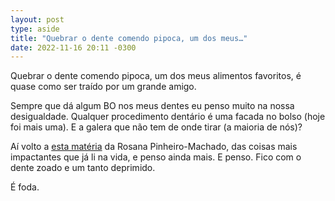 ```yaml
---
layout: post
type: aside
title: "Quebrar o dente comendo pipoca, um dos meus…"
date: 2022-11-16 20:11 -0300
---
```

Quebrar o dente comendo pipoca, um dos meus alimentos favoritos, é quase como ser traído por um grande amigo.

Sempre que dá algum BO nos meus dentes eu penso muito na nossa desigualdade. Qualquer procedimento dentário é uma facada no bolso (hoje foi mais uma). E a galera que não tem de onde tirar (a maioria de nós)?

Aí volto a [esta matéria](https://theintercept.com/2019/05/13/desigualdade-no-brasil-dentes/) da Rosana Pinheiro-Machado, das coisas mais impactantes que já li na vida, e penso ainda mais. E penso. Fico com o dente zoado e um tanto deprimido. 

É foda.